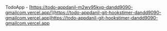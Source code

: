 
TodoApp - [https://todo-appdanil-m2wv95kvp-dandd9090-gmailcom.vercel.app/](https://todo-appdanil-git-hookstimer-dandd9090-gmailcom.vercel.app)https://todo-appdanil-git-hookstimer-dandd9090-gmailcom.vercel.app
